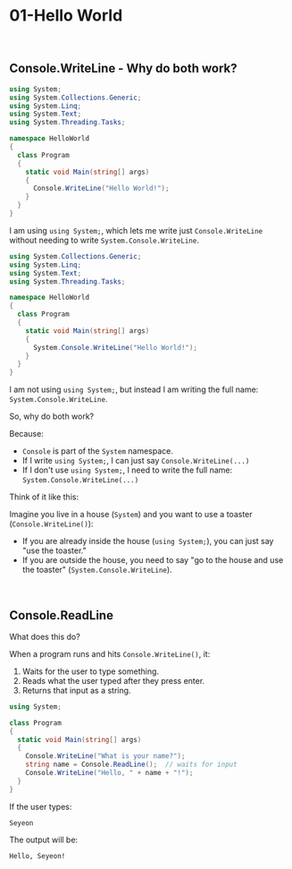 # 01-Hello World

<br>

## Console.WriteLine - Why do both work?

```csharp
using System;
using System.Collections.Generic;
using System.Linq;
using System.Text;
using System.Threading.Tasks;

namespace HelloWorld
{
  class Program
  {
    static void Main(string[] args)
    {
      Console.WriteLine("Hello World!");
    }
  }
}
```

I am using `using System;`, which lets me write just `Console.WriteLine` without needing to write `System.Console.WriteLine`.

```csharp
using System.Collections.Generic;
using System.Linq;
using System.Text;
using System.Threading.Tasks;

namespace HelloWorld
{
  class Program
  {
    static void Main(string[] args)
    {
      System.Console.WriteLine("Hello World!");
    }
  }
}
```

I am not using `using System;`, but instead I am writing the full name: `System.Console.WriteLine`.

So, why do both work?

Because:
- `Console` is part of the `System` namespace.
- If I write `using System;`, I can just say `Console.WriteLine(...)`
- If I don't use `using System;`, I need to write the full name: `System.Console.WriteLine(...)`

Think of it like this:

Imagine you live in a house (`System`) and you want to use a toaster (`Console.WriteLine()`):
- If you are already inside the house (`using System;`), you can just say "use the toaster."
- If you are outside the house, you need to say "go to the house and use the toaster" (`System.Console.WriteLine`).

<br>

## Console.ReadLine

What does this do?

When a program runs and hits `Console.WriteLine()`, it:
1. Waits for the user to type something.
2. Reads what the user typed after they press enter.
3. Returns that input as a string.

```csharp
using System;

class Program
{
  static void Main(string[] args)
  {
    Console.WriteLine("What is your name?");
    string name = Console.ReadLine();  // waits for input
    Console.WriteLine("Hello, " + name + "!");
  }
}
```

If the user types:
```
Seyeon
```

The output will be:
```
Hello, Seyeon!
```
